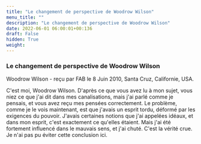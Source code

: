 ```yaml
---
title: "Le changement de perspective de Woodrow Wilson"
menu_title: ""
description: "Le changement de perspective de Woodrow Wilson"
date: 2022-06-01 06:00:01+00:136
draft: False
hidden: True
weight:
---
```

### Le changement de perspective de Woodrow Wilson

Woodrow Wilson - reçu par FAB le 8 Juin 2010, Santa Cruz, Californie, USA.

C'est moi, Woodrow Wilson.
D'après ce que vous avez lu à mon sujet, vous niez ce que j'ai dit dans mes canalisations, mais j'ai parlé comme je pensais, et vous avez reçu mes pensées correctement.
Le problème, comme je le vois maintenant, est que j'avais un esprit tordu, déformé par les exigences du pouvoir. J'avais certaines notions que j'ai appelées idéaux, et dans mon esprit, c'est exactement ce qu'elles étaient. Mais j'ai été fortement influencé dans le mauvais sens, et j'ai chuté. C'est la vérité crue. Je n'ai pas pu éviter cette conclusion ici.